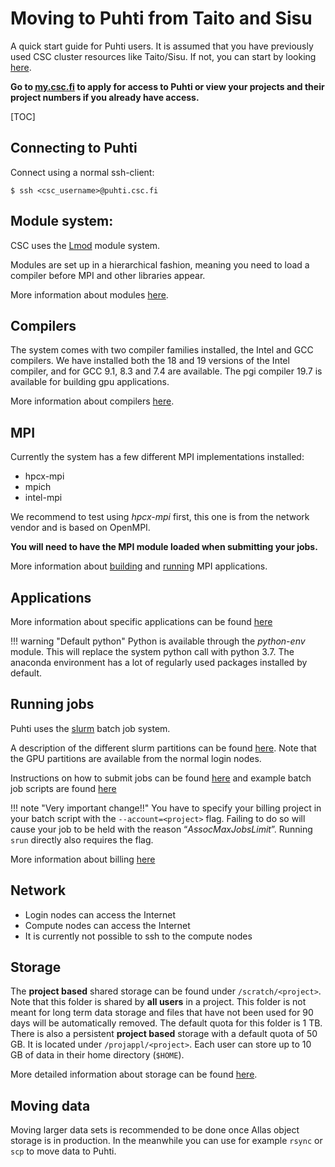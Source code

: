 # Moving to Puhti from Taito and Sisu

A quick start guide for Puhti users. It is assumed
that you have previously used CSC cluster resources like Taito/Sisu. If not,
you can start by looking [here](../../computing/overview.md).

**Go to [my.csc.fi](https://my.csc.fi) to apply for access to Puhti or view your projects and their project numbers
if you already have access.**

[TOC]


## Connecting to Puhti

Connect using a normal ssh-client:
```
$ ssh <csc_username>@puhti.csc.fi
```

## Module system:

CSC uses the [Lmod](https://lmod.readthedocs.io) module system.

Modules are set up in a hierarchical fashion, meaning you need to load a compiler 
before MPI and other libraries appear.

More information about modules [here](../../computing/modules.md).

## Compilers

The system comes with two compiler families installed, the Intel and GCC compilers. 
We have installed both the 18 and 19 versions of the Intel compiler, and for GCC 9.1, 8.3 and 7.4 are available.
The pgi compiler 19.7 is available for building gpu applications.

More information about compilers [here](../../computing/compiling.md).



## MPI
Currently the system has a few different MPI implementations installed:

- hpcx-mpi
- mpich
- intel-mpi

We recommend to test using 
_hpcx-mpi_ first, this one is from the network vendor and is based on OpenMPI. 

 **You will need to have the MPI module loaded when submitting your jobs.**

More information about [building](../../computing/compiling.md#building-mpi-applications) and
[running](../../computing/running/creating-job-scripts.md#mpi-based-batch-jobs) MPI applications. 


## Applications

More information about specific applications can be found [here](../../apps/alpha.md)

!!! warning "Default python"
    Python is available through the _python-env_ module. This will replace the system python call with python 3.7. The anaconda environment has a lot of regularly used packages installed by default.



## Running jobs

Puhti uses the [slurm](https://slurm.schedmd.com/documentation.html) batch job system. 

A description of the different slurm partitions can be found [here](../../computing/running/batch-job-partitions.md). Note that the GPU partitions are available from the normal login nodes. 

Instructions on how to submit jobs can be found [here](../../computing/running/creating-job-scripts.md)
and example batch job scripts are found [here](../../computing/running/example-job-scripts.md)

!!! note "Very important change!!"
    You have to specify your billing project in your batch script with the `--account=<project>`
    flag. Failing to do so will cause your job to be held with the reason “_AssocMaxJobsLimit_”.
    Running `srun` directly also requires the flag.

More information about billing [here](../../accounts/billing.md)

## Network

- Login nodes can access the Internet 
- Compute nodes can access the Internet 
- It is currently not possible to ssh to the compute nodes


## Storage

The **project based** shared storage can be found under `/scratch/<project>`.
Note that this folder is shared by **all users** in a project. This folder is not meant for long term data storage
and files that have not been used for 90 days will be automatically removed. The default quota for this folder is 1 TB. There is also a persistent **project based**
storage with a default quota of 50 GB. It is located under `/projappl/<project>`. Each user can store up to 10 GB of data in their home directory (`$HOME`).

More detailed information about storage can be found [here](../../computing/disk.md).


## Moving data 
Moving larger data sets is recommended to be done once Allas object storage is in production.
In the meanwhile you can use for example `rsync` or `scp` to move data to Puhti. 


